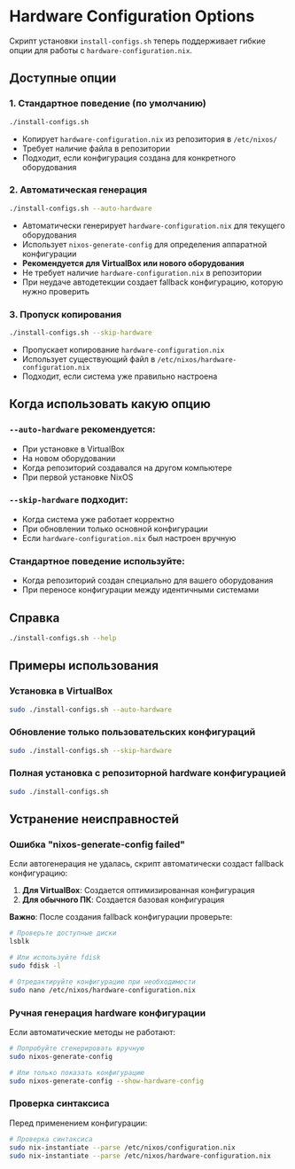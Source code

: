 # Hardware Configuration Options

Скрипт установки `install-configs.sh` теперь поддерживает гибкие опции для работы с `hardware-configuration.nix`.

## Доступные опции

### 1. Стандартное поведение (по умолчанию)
```bash
./install-configs.sh
```
- Копирует `hardware-configuration.nix` из репозитория в `/etc/nixos/`
- Требует наличие файла в репозитории
- Подходит, если конфигурация создана для конкретного оборудования

### 2. Автоматическая генерация
```bash
./install-configs.sh --auto-hardware
```
- Автоматически генерирует `hardware-configuration.nix` для текущего оборудования
- Использует `nixos-generate-config` для определения аппаратной конфигурации  
- **Рекомендуется для VirtualBox или нового оборудования**
- Не требует наличие `hardware-configuration.nix` в репозитории
- При неудаче автодетекции создает fallback конфигурацию, которую нужно проверить

### 3. Пропуск копирования
```bash
./install-configs.sh --skip-hardware
```
- Пропускает копирование `hardware-configuration.nix`
- Использует существующий файл в `/etc/nixos/hardware-configuration.nix`
- Подходит, если система уже правильно настроена

## Когда использовать какую опцию

### `--auto-hardware` рекомендуется:
- При установке в VirtualBox
- На новом оборудовании
- Когда репозиторий создавался на другом компьютере
- При первой установке NixOS

### `--skip-hardware` подходит:
- Когда система уже работает корректно
- При обновлении только основной конфигурации
- Если `hardware-configuration.nix` был настроен вручную

### Стандартное поведение используйте:
- Когда репозиторий создан специально для вашего оборудования
- При переносе конфигурации между идентичными системами

## Справка
```bash
./install-configs.sh --help
```

## Примеры использования

### Установка в VirtualBox
```bash
sudo ./install-configs.sh --auto-hardware
```

### Обновление только пользовательских конфигураций
```bash
sudo ./install-configs.sh --skip-hardware
```

### Полная установка с репозиторной hardware конфигурацией
```bash
sudo ./install-configs.sh
```

## Устранение неисправностей

### Ошибка "nixos-generate-config failed"
Если автогенерация не удалась, скрипт автоматически создаст fallback конфигурацию:

1. **Для VirtualBox**: Создается оптимизированная конфигурация
2. **Для обычного ПК**: Создается базовая конфигурация

**Важно**: После создания fallback конфигурации проверьте:
```bash
# Проверьте доступные диски
lsblk

# Или используйте fdisk
sudo fdisk -l

# Отредактируйте конфигурацию при необходимости
sudo nano /etc/nixos/hardware-configuration.nix
```

### Ручная генерация hardware конфигурации
Если автоматические методы не работают:
```bash
# Попробуйте сгенерировать вручную
sudo nixos-generate-config

# Или только показать конфигурацию
sudo nixos-generate-config --show-hardware-config
```

### Проверка синтаксиса
Перед применением конфигурации:
```bash
# Проверка синтаксиса
sudo nix-instantiate --parse /etc/nixos/configuration.nix
sudo nix-instantiate --parse /etc/nixos/hardware-configuration.nix
```
